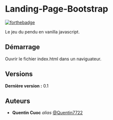 # Landing-Page-Bootstrap

[![forthebadge](https://forthebadge.com/images/badges/uses-html.svg)](https://forthebadge.com)

Le jeu du pendu en vanilla javascript.

## Démarrage

Ouvrir le fichier index.html dans un naviguateur.

## Versions

**Dernière version :** 0.1

## Auteurs

- **Quentin Cuoc** _alias_ [@Quentin7722](https://github.com/Quentin7722)
